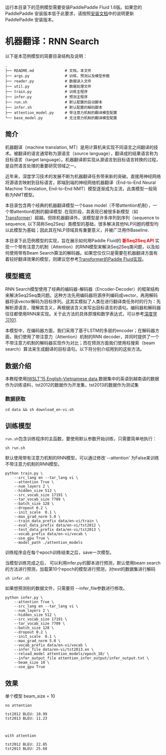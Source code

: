 运行本目录下的范例模型需要安装PaddlePaddle Fluid 1.6版。如果您的 PaddlePaddle 安装版本低于此要求，请按照[安装文档](https://www.paddlepaddle.org.cn/#quick-start)中的说明更新 PaddlePaddle 安装版本。

# 机器翻译：RNN Search

以下是本范例模型的简要目录结构及说明：

```
.
├── README.md              # 文档，本文件
├── args.py                # 训练、预测以及模型参数
├── reader.py              # 数据读入文件
├── util.py                # 数据处理文件
├── train.py               # 训练主程序
├── infer.py               # 预测主程序
├── run.sh                 # 默认配置的启动脚本
├── infer.sh               # 默认配置的解码脚本
├── attention_model.py     # 带注意力机制的翻译模型配置
└── base_model.py          # 无注意力机制的翻译模型配置
```

## 简介

机器翻译（machine translation, MT）是用计算机来实现不同语言之间翻译的技术。被翻译的语言通常称为源语言（source language），翻译成的结果语言称为目标语言（target language）。机器翻译即实现从源语言到目标语言转换的过程，是自然语言处理的重要研究领域之一。

近年来，深度学习技术的发展不断为机器翻译任务带来新的突破。直接用神经网络将源语言映射到目标语言，即端到端的神经网络机器翻译（End-to-End Neural Machine Translation, End-to-End NMT）模型逐渐成为主流，此类模型一般简称为NMT模型。

本目录包含两个经典的机器翻译模型一个base model（不带attention机制），一个带attention机制的翻译模型 .在现阶段，其表现已被很多新模型（如[Transformer](https://arxiv.org/abs/1706.03762)）超越。但除机器翻译外，该模型是许多序列到序列（sequence to sequence, 以下简称Seq2Seq）类模型的基础，很多解决其他NLP问题的模型均以此模型为基础；因此其在NLP领域具有重要意义，并被广泛用作Baseline.

本目录下此范例模型的实现，旨在展示如何用Paddle Fluid的 **<font color='red'>新Seq2Seq API</font>** 实现一个带有注意力机制（Attention）的RNN模型来解决Seq2Seq类问题，以及如何使用带有Beam Search算法的解码器。如果您仅仅只是需要在机器翻译方面有着较好翻译效果的模型，则建议您参考[Transformer的Paddle Fluid实现](https://github.com/PaddlePaddle/models/tree/develop/fluid/neural_machine_translation/transformer)。

## 模型概览

RNN Search模型使用了经典的编码器-解码器（Encoder-Decoder）的框架结构来解决Seq2Seq类问题。这种方法先用编码器将源序列编码成vector，再用解码器将该vector解码为目标序列。这其实模拟了人类在进行翻译类任务时的行为：先解析源语言，理解其含义，再根据该含义来写出目标语言的语句。编码器和解码器往往都使用RNN来实现。关于此方法的具体原理和数学表达式，可以参考[深度学习101](http://paddlepaddle.org/documentation/docs/zh/1.2/beginners_guide/basics/machine_translation/index.html).

本模型中，在编码器方面，我们采用了基于LSTM的多层的encoder；在解码器方面，我们使用了带注意力（Attention）机制的RNN decoder，并同时提供了一个不带注意力机制的解码器实现作为对比；而在预测方面我们使用柱搜索（beam search）算法来生成翻译的目标语句。以下将分别介绍用到的这些方法。

## 数据介绍

本教程使用[IWSLT'15 English-Vietnamese data ](https://nlp.stanford.edu/projects/nmt/)数据集中的英语到越南语的数据作为训练语料，tst2012的数据作为开发集，tst2013的数据作为测试集

### 数据获取

```
cd data && sh download_en-vi.sh
```

## 训练模型

`run.sh`包含训练程序的主函数，要使用默认参数开始训练，只需要简单地执行：

```
sh run.sh
```

默认使用带有注意力机制的RNN模型，可以通过修改`--attention' 为False来训练不带注意力机制的RNN模型。

```
python train.py \
    --src_lang en --tar_lang vi \
    --attention True \
    --num_layers 2 \
    --hidden_size 512 \
    --src_vocab_size 17191 \
    --tar_vocab_size 7709 \
    --batch_size 128 \
    --dropout 0.2 \
    --init_scale  0.1 \
    --max_grad_norm 5.0 \
    --train_data_prefix data/en-vi/train \
    --eval_data_prefix data/en-vi/tst2012 \
    --test_data_prefix data/en-vi/tst2013 \
    --vocab_prefix data/en-vi/vocab \
    --use_gpu True \
    --model_path ./attention_models
```

训练程序会在每个epoch训练结束之后，save一次模型。

当模型训练完成之后， 可以利用infer.py的脚本进行预测，默认使用beam search的方法进行预测，加载第10个epoch的模型进行预测，对test的数据集进行解码

```
sh infer.sh
```

如果想预测别的数据文件，只需要将 --infer_file参数进行修改。

```
python infer.py \
    --attention True \
    --src_lang en --tar_lang vi \
    --num_layers 2 \
    --hidden_size 512 \
    --src_vocab_size 17191 \
    --tar_vocab_size 7709 \
    --batch_size 128 \
    --dropout 0.2 \
    --init_scale  0.1 \
    --max_grad_norm 5.0 \
    --vocab_prefix data/en-vi/vocab \
    --infer_file data/en-vi/tst2013.en \
    --reload_model attention_models/epoch_10/ \
    --infer_output_file attention_infer_output/infer_output.txt \
    --beam_size 10 \
    --use_gpu True
```

## 效果

单个模型 beam_size = 10

```
no attention

tst2012 BLEU: 10.99
tst2013 BLEU: 11.23



with attention

tst2012 BLEU: 22.85
tst2013 BLEU: 25.68
```

